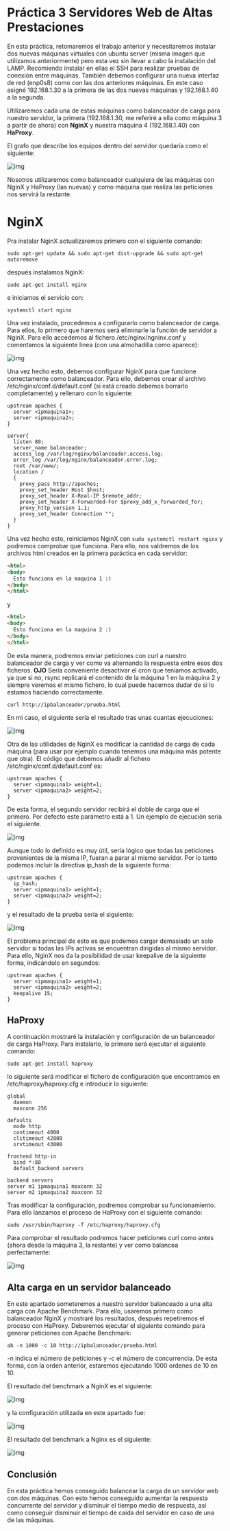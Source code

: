 # Práctica 3 Servidores Web de Altas Prestaciones
En esta práctica, retomaremos el trabajo anterior y necesitaremos instalar dos nuevas máquinas virtuales con ubuntu server (misma imagen que utilizamos anteriormente) pero esta vez sin llevar a cabo la instalación del LAMP. Recomiendo instalar en ellas el SSH para realizar pruebas de conexión entre máquinas. También debemos configurar una nueva interfaz de red (enp0s8) como con las dos anteriores máquinas. En este caso asigné 192.168.1.30 a la primera de las dos nuevas máquinas y 192.168.1.40 a la segunda.

Utilizaremos cada una de estas máquinas como balanceador de carga para nuestro servidor, la primera (192.168.1.30, me referiré a ella como máquina 3 a partir de ahora) con **NginX** y nuestra máquina 4 (192.168.1.40) con **HaProxy**.

El grafo que describe los equipos dentro del servidor quedaría como el siguiente:

![img]()

Nosotros utilizaremos como balanceador cualquiera de las máquinas con NginX y HaProxy (las nuevas) y como máquina que realiza las peticiones nos servirá la restante.

# NginX

Pra instalar NginX actualizaremos primero con el siguiente comando:

```
sudo apt-get update && sudo apt-get dist-upgrade && sudo apt-get autoremove
```

después instalamos NginX:

```
sudo apt-get install nginx
```

e iniciamos el servicio con:

```
systemctl start nginx
```

Una vez instalado, procedemos a configurarlo como balanceador de carga. Para ellos, lo primero que haremos será eliminarle la función de servidor a NginX. Para ello accedemos al fichero /etc/nginx/ngninx.conf y comentamos la siguiente linea (con una almohadilla como aparece):

![img]()

Una vez hecho esto, debemos configurar NginX para que funcione correctamente como balanceador. Para ello, debemos crear el archivo /etc/nginx/conf.d/default.conf (si está creado debemos borrarlo completamente) y rellenaro con lo siguiente:

```
upstream apaches {
  server <ipmaquina1>;
  server <ipmaquina2>;
}

server{
  listen 80;
  server_name balanceador;
  access_log /var/log/nginx/balanceador.access.log;
  error_log /var/log/nginx/balanceador.error.log;
  root /var/www/;
  location /
  {
    proxy_pass http://apaches;
    proxy_set_header Host $host;
    proxy_set_header X-Real-IP $remote_addr;
    proxy_set_header X-Forwarded-For $proxy_add_x_forwarded_for;
    proxy_http_version 1.1;
    proxy_set_header Connection "";
  }
}
```

Una vez hecho esto, reiniciamos NginX con ```sudo systemctl restart nginx``` y podremos comprobar que funciona. Para ello, nos valdremos de los archivos html creados en la primera paráctica en cada servidor:

```html
<html>
<body>
  Esto funciona en la maquina 1 :)
</body>
</html>
```
y

```html
<html>
<body>
  Esto funciona en la maquina 2 :)
</body>
</html>
```

De esta manera, podremos enviar peticiones con curl a nuestro balanceador de carga y ver como va alternando la respuesta entre esos dos ficheros. **OJO** Sería conveniente desactivar el cron que teniamos activado, ya que si no, rsync replicará el contenido de la máquina 1 en la máquina 2 y siempre veremos el mismo fichero, lo cual puede hacernos dudar de si lo estamos haciendo correctamente.
```
curl http://ipbalanceador/prueba.html
```
En mi caso, el siguiente sería el resultado tras unas cuantas ejecuciones:

![img]()

Otra de las utilidades de NginX es modificar la cantidad de carga de cada máquina (para usar por ejemplo cuando tenemos una máquina más potente que otra). El código que debemos añadir al fichero /etc/nginx/conf.d/default.conf es:

```
upstream apaches {
  server <ipmaquina1> weight=1;
  server <ipmaquina2> weight=2;
}
```

De esta forma, el segundo servidor recibirá el doble de carga que el primero. Por defecto este parámetro está a 1. Un ejemplo de ejecución sería el siguiente.

![img]()

Aunque todo lo definido es muy útil, sería lógico que todas las peticiones provenientes de la misma IP, fueran a parar al mismo servidor. Por lo tanto podemos incluir la directiva ip_hash de la siguiente forma:

```
upstream apaches {
  ip_hash;
  server <ipmaquina1> weight=1;
  server <ipmaquina2> weight=2;
}
```

y el resultado de la prueba sería el siguiente:

![img]()

El problema principal de esto es que podemos cargar demasiado un solo servidor si todas las IPs activas se encuentran dirigidas al mismo servidor. Para ello, NginX nos da la posibilidad de usar keepalive de la siguiente forma, indicándolo en segundos:

```
upstream apaches {
  server <ipmaquina1> weight=1;
  server <ipmaquina2> weight=2;
  keepalive 15;
}
```

## HaProxy
A continuación mostraré la instalación y configuración de un balanceador de carga HaProxy. Para instalarlo, lo primero será ejecutar el siguiente comando:

```
sudo apt-get install haproxy
```

lo siguiente será modificar el fichero de configuración que encontramos en /etc/haproxy/haproxy.cfg e introducir lo siguiente:

```
global
  daemon
  maxconn 256

defaults
  mode http
  contimeout 4000
  clitimeout 42000
  srvtimeout 43000

frontend http-in
  bind *:80
  default_backend servers

backend servers
server m1 ipmaquina1 maxconn 32
server m2 ipmaquina2 maxconn 32
```

Tras modificar la configuración, podremos comprobar su funcionamiento. Para ello lanzamos el proceso de HaProxy con el siguiente comando:

```
sudo /usr/sbin/haproxy -f /etc/haproxy/haproxy.cfg
```

Para comprobar el resultado podremos hacer peticiones curl como antes (ahora desde la máquina 3, la restante) y ver como balancea perfectamente:

![img]()

## Alta carga en un servidor balanceado
En este apartado someteremos a nuestro servidor balanceado a una alta carga con Apache Benchmark. Para ello, usaremos primero como balanceador NginX y mostraré los resultados, después repetiremos el proceso con HaProxy. Deberemos ejecutar el siguiente comando para generar peticiones con Apache Benchmark:

```
ab -n 1000 -c 10 http://ipbalanceador/prueba.html
```

-n indica el número de peticiones y -c el número de concurrencia. De esta forma, con la orden anterior, estaremos ejecutando 1000 ordenes de 10 en 10.

El resultado del benchmark a NginX es el siguiente:

![img]()

y la configuración utilizada en este apartado fue:

![img]()

El resultado del benchmark a Nginx es el siguiente:

![img]()


## Conclusión

En esta práctica hemos conseguido balancear la carga de un servidor web con dos máquinas. Con esto hemos conseguido aumentar la respuesta concurrente del servidor y disminuir el tiempo medio de respuesta, así como conseguir disminuir el tiempo de caída del servidor en caso de una de las máquinas.
